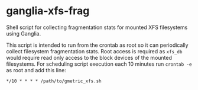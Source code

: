 ganglia-xfs-frag
================
Shell script for collecting fragmentation stats for mounted XFS filesystems using Ganglia.

This script is intended to run from the crontab as root so it  can periodically collect filesystem fragmentation stats. Root access is required as `xfs_db` would require read only access to the block devices of the mounted filesystems. For scheduling script execution each 10 minutes run
`crontab -e`
as root and add this line:

`*/10 * * * * /path/to/gmetric_xfs.sh`
